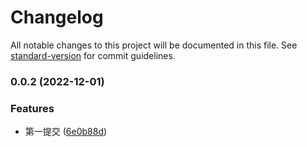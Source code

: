 # Changelog

All notable changes to this project will be documented in this file. See [standard-version](https://github.com/conventional-changelog/standard-version) for commit guidelines.

### 0.0.2 (2022-12-01)


### Features

* 第一提交 ([6e0b88d](https://github.com/BWrong/vite-plugin-appinfo/commit/6e0b88d27f7d0124ea0f36c548e82e4eb2924ba4))
